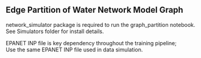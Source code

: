 ## Edge Partition of Water Network Model Graph  
network_simulator package is required to run the graph_partition notebook. See Simulators folder for install details.

EPANET INP file is key dependency throughout the training pipeline;  
Use the same EPANET INP file used in data simulation.
<!-- Here, give overview of how the notebook is used and what expected results. Give detailed instruction on how to use the graph partition notebook inline within the notebook. -->
